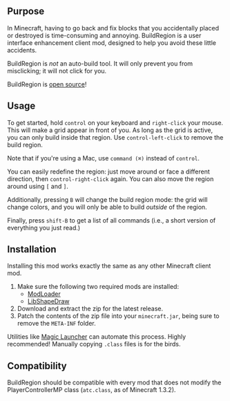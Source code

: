 ## Purpose

In Minecraft, having to go back and fix blocks that you accidentally placed or
destroyed is time-consuming and annoying. BuildRegion is a user interface
enhancement client mod, designed to help you avoid these little accidents.

BuildRegion is *not* an auto-build tool. It will only prevent you from
misclicking; it will not click for you.

BuildRegion is [open source](https://github.com/bencvt/BuildRegion)!

## Usage

To get started, hold `control` on your keyboard and `right-click` your mouse.
This will make a grid appear in front of you. As long as the grid is active,
you can only build inside that region. Use `control-left-click` to remove the
build region.

Note that if you're using a Mac, use `command (⌘)` instead of `control`.

You can easily redefine the region: just move around or face a different
direction, then `control-right-click` again. You can also move the region
around using `[` and `]`.

Additionally, pressing `B` will change the build region mode: the grid will
change colors, and you will only be able to build *outside* of the region.

Finally, press `shift-B` to get a list of all commands (i.e., a short version
of everything you just read.)

## Installation

Installing this mod works exactly the same as any other Minecraft client mod.

1.  Make sure the following two required mods are installed:
    + [ModLoader](http://www.minecraftforum.net/topic/75440-modloader/)
    + [LibShapeDraw](http://www.minecraftforum.net/topic/1458931-libshapedraw/)
2.  Download and extract the zip for the latest release.
3.  Patch the contents of the zip file into your `minecraft.jar`, being sure to
    remove the `META-INF` folder.

Utilities like [Magic Launcher](http://www.minecraftforum.net/topic/939149-/)
can automate this process. Highly recommended! Manually copying `.class` files
is for the birds.

## Compatibility

BuildRegion should be compatible with every mod that does not modify the
PlayerControllerMP class (`atc.class`, as of Minecraft 1.3.2).

